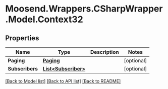 # Moosend.Wrappers.CSharpWrapper.Model.Context32
## Properties

Name | Type | Description | Notes
------------ | ------------- | ------------- | -------------
**Paging** | [**Paging**](Paging.md) |  | [optional] 
**Subscribers** | [**List&lt;Subscriber&gt;**](Subscriber.md) |  | [optional] 

[[Back to Model list]](../README.md#documentation-for-models) [[Back to API list]](../README.md#documentation-for-api-endpoints) [[Back to README]](../README.md)

